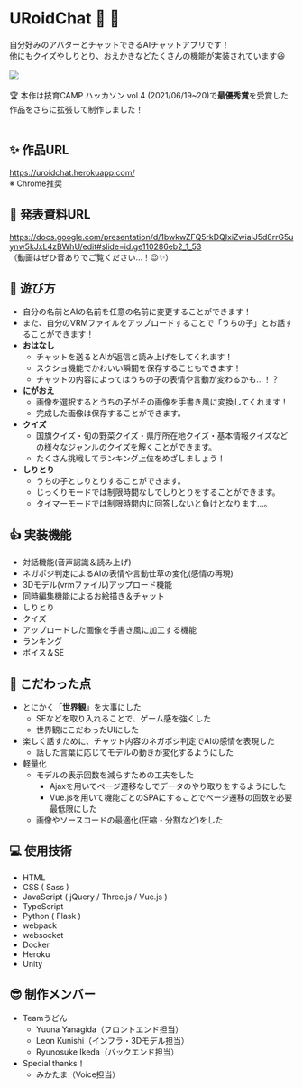 # URoidChat &#x1f970; &#x1f4ac;
自分好みのアバターとチャットできるAIチャットアプリです！
<br>
他にもクイズやしりとり、おえかきなどたくさんの機能が実装されています&#x1f606;
<br><br>
<image src='./src/static/images/OGP.png'>
<br><br>
&#x1f3c6; 本作は技育CAMP ハッカソン vol.4 (2021/06/19~20)で**最優秀賞**を受賞した作品をさらに拡張して制作しました！
<br><br>

## &#x2728; 作品URL
https://uroidchat.herokuapp.com/<br>
※ Chrome推奨
  
## &#x1f4c4; 発表資料URL
https://docs.google.com/presentation/d/1bwkwZFQ5rkDQIxiZwiaiJ5d8rrG5uynw5kJxL4zBWhU/edit#slide=id.ge110286eb2_1_53<br>
（動画はぜひ音ありでご覧ください…！&#x1f609;&#x2728;）

## &#x1f973; 遊び方
- 自分の名前とAIの名前を任意の名前に変更することができます！
- また、自分のVRMファイルをアップロードすることで「うちの子」とお話することができます！
- **おはなし**
  - チャットを送るとAIが返信と読み上げをしてくれます！
  - スクショ機能でかわいい瞬間を保存することもできます！
  - チャットの内容によってはうちの子の表情や言動が変わるかも…！？
- **にがおえ**
  - 画像を選択するとうちの子がその画像を手書き風に変換してくれます！
  - 完成した画像は保存することができます。
- **クイズ**
  - 国旗クイズ・旬の野菜クイズ・県庁所在地クイズ・基本情報クイズなどの様々なジャンルのクイズを解くことができます。
  - たくさん挑戦してランキング上位をめざしましょう！
- **しりとり**
  - うちの子としりとりすることができます。
  - じっくりモードでは制限時間なしでしりとりをすることができます。
  - タイマーモードでは制限時間内に回答しないと負けとなります…。

## &#x1f44d; 実装機能
- 対話機能(音声認識＆読み上げ)
- ネガポジ判定によるAIの表情や言動仕草の変化(感情の再現)
- 3Dモデル(vrmファイル)アップロード機能
- 同時編集機能によるお絵描き＆チャット
- しりとり
- クイズ
- アップロードした画像を手書き風に加工する機能
- ランキング
- ボイス＆SE

## &#x1f4af; こだわった点
- とにかく「**世界観**」を大事にした
  - SEなどを取り入れることで、ゲーム感を強くした
  - 世界観にこだわったUIにした
- 楽しく話すために、チャット内容のネガポジ判定でAIの感情を表現した
  - 話した言葉に応じてモデルの動きが変化するようにした
- 軽量化
  - モデルの表示回数を減らすための工夫をした
    - Ajaxを用いてページ遷移なしでデータのやり取りをするようにした
    - Vue.jsを用いて機能ごとのSPAにすることでページ遷移の回数を必要最低限にした
  - 画像やソースコードの最適化(圧縮・分割など)をした

## &#x1f4bb; 使用技術
- HTML
- CSS ( Sass )
- JavaScript ( jQuery / Three.js / Vue.js )
- TypeScript
- Python ( Flask )
- webpack
- websocket
- Docker
- Heroku
- Unity

## &#x1f60e; 制作メンバー
- Teamうどん
  - Yuuna Yanagida（フロントエンド担当）
  - Leon Kunishi（インフラ・3Dモデル担当）
  - Ryunosuke Ikeda（バックエンド担当）
- Special thanks！
  - みかたま（Voice担当）
